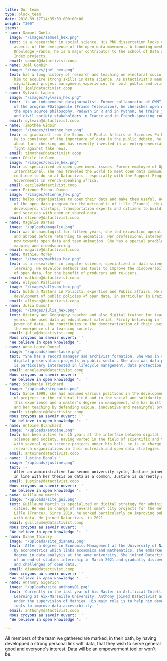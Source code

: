 ```yaml
---
title: Our team
type: block_team
date: 2018-09-17T14:35:39.000+00:00
weight: "300"
items:
- name: Samuel Goëta
  image: "/images/samuel_hex.png"
  text: is a researcher in social science. His PhD dissertation looks at the hidden
    aspects of the emergence of the open data movement. A founding member of Open
    Knowledge France, he is a major contributor to the School of Data and Open Data
    Index projects.
  email: samuel@datactivist.coop
- name: Joël Gombin
  image: "/images/joel_hex.png"
  text: has a long history of research and teaching on electoral sociology, that enabled
    him to acquire strong skills in data science. As Datactivist's manager, he has
    significant project management experience, for both public and private clients.
  email: joel@datactivist.coop
- name: Sylvain Lapoix
  image: "/images/sylvain_hex.png"
  text: 'is an independent datajournalist. Former collaborator of OWNI, co-author
    of the program #Datagueule (France Television), he cherishes open data and defends
    the open source philosophy. Padawan in R and in Python, he trains journalists
    and civil society stakeholders in France and in French-speaking countries in Africa.'
  email: sylvain@datactivist.coop
- name: Timothée Gidoin
  image: "/images/timothee_hex.png"
  text: is graduated from the School of Public Affairs of Sciences Po Paris and Edhec.
    He is convinced of the importance of data in the public debate, he is passionate
    about fact-checking and has recently invested in an entrepreneurial project to
    fight against fake news.
  email: timothee@datactivist.coop
- name: Cécile Le Guen
  image: "/images/cecile_hex.png"
  text: is specialized on open government issues. Former employee of Open Knowledge
    International, she has traveled the world to meet open data communities and will
    continue to do so at Datactivist, especially with the Support Program for Open
    Governments in French-speaking Africa.
  email: cecile@datactivist.coop
- name: Etienne Pichot Damon
  image: "/images/etienne_hex.png"
  text: helps organisations to open their data and make them useful. He was in charge
    of the open data program for the metropolis of Lille (France). He worked with
    developers, startups, transportation experts and citizens to build partnerships
    and services with open or shared data.
  email: etienne@datactivist.coop
- name: Magalie Dartus
  image: "/uploads/magalie.png"
  text: was Archaeologist for fifteen years, she led excavation operations in France
    and abroad before returning to geomatics. Her professional interests lead her
    now towards open data and team animation. She has a special predilection for free
    mapping and crowdsourcing.
  email: magalie@datactivist.coop
- name: Mathieu Morey
  image: "/images/mathieu_hex.png"
  text: is a researcher in computer science, specialized in data science and machine
    learning. He develops methods and tools to improve the discoverability and quality
    of open data, for the benefit of producers and re-users.
  email: mathieu@datactivist.coop
- name: Allyson Pallisser
  image: "/images/allyson_hex.png"
  text: holds a Masters in Policital expertise and Public affairs. He works on the
    development of public policies of open data, in particular in Brazil.
  email: allyson@datactivist.coop
- name: Julia Dumont
  image: "/images/julia_hex.png"
  text: History and Geography teacher and also digital trainer for teachers for 10
    years, she used data as educational material. Firmly believing in the emancipatory
    power of data, she contributes to the democratization of their uses to promote
    the emergence of a learning society.
  email: julia@datactivist.coop
  Nous croyons au savoir ouvert: ''
  'We believe in open knowledge ': ''
- name: Anne-Laure Donzel
  image: "/uploads/anne-laure.png"
  text: "She has a record manager and archivist formation. She was in charge of several
    digital preservation projects in public sector. She also was data protection officer.\nShe
    is particulary interested in lifecycle management, data protection and GLAM projects. "
  email: annelaure@datactivist.coop
  Nous croyons au savoir ouvert: ''
  'We believe in open knowledge ': ''
- name: Stéphanie Trichard
  image: "/uploads/stephanie.png"
  text: Since 1999, she has assumed various positions in the development and support
    of projects in the cultural field and in the social and solidarity economy. With
    this experience and a master's degree in management, she has built her career
    and her teaching by defending unique, innovative and meaningful projects.
  email: stephanie@datactivist.coop
  Nous croyons au savoir ouvert: ''
  'We believe in open knowledge ': ''
- name: Antoine Blanchard
  image: "/uploads/antoine.png"
  text: has been active for 15 years at the interface between digital issues, and
    science and society. Having worked in the field of scientific and technical information,
    with several open science projects under his belt, he is in charge of supporting
    research organizations in their outreach and open data strategies.
  email: antoine@datactivist.coop
- name: 'Justine Banuls '
  image: "/uploads/justine.png"
  text: |-
    After an administrative law second university cycle, Justine joined Datactivist on a work-study basis, in parallel with a Master’s 2 in Nice, specialised in algorithmic law and data governance.
    In line with her thesis on data as a common, Justine is currently striving for algorithmic transparency in the public administration.
  email: justine@datactivist.coop
  Nous croyons au savoir ouvert: ''
  'We believe in open knowledge ': ''
- name: Guillaume Martin
  image: "/uploads/site_gui.png"
  text: Guillaume Martin is specialized on digital strategy for administrations and
    cities. He was in charge of several smart city projects for the metropolis of
    Lille (France). Since 2019, he worked particularly on improving public policies
    with data. He joined Datactivist in 2021.
  email: guillaume@datactivist.coop
  Nous croyons au savoir ouvert: ''
  'We believe in open knowledge ': ''
- name: Diane Thierry
  image: "/uploads/site_diane02.png"
  text: 'After a degree in Economics-Management at the University of Nantes and passionate
    by econometrics which links economics and mathematics, she embarked on a master''s
    degree in data analysis at the same university. She joined Datactivist as part
    of an end-of-studies internship in March 2021 and gradually discovers the importance
    and challenges of open data. '
  email: diane@datactivist.coop
  Nous croyons au savoir ouvert: ''
  'We believe in open knowledge ': ''
- name: Anthony Gigerich
  image: "/uploads/site_anthony01.png"
  text: 'Currently in the last year of his Master in Artificial Intelligence and Automatic
    Learning at Aix-Marseille University, Anthony joined Datactivist as an internship
    under the supervision of Mathieu. His main role is to help him develop various
    tools to improve data accessibility. '
  email: anthony@datactivist.coop
  Nous croyons au savoir ouvert: ''
  'We believe in open knowledge ': ''

---
```

All members of the team we gathered are marked, in their path, by having developped a strong personal link with data, that they wish to serve general good and everyone's interest. Data will be an empowerment tool or won't be.